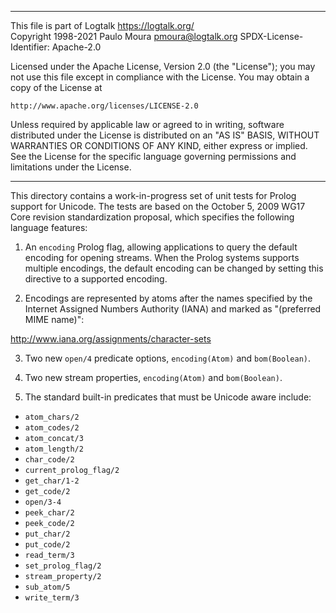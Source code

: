 ________________________________________________________________________

This file is part of Logtalk <https://logtalk.org/>  
Copyright 1998-2021 Paulo Moura <pmoura@logtalk.org>
SPDX-License-Identifier: Apache-2.0

Licensed under the Apache License, Version 2.0 (the "License");
you may not use this file except in compliance with the License.
You may obtain a copy of the License at

    http://www.apache.org/licenses/LICENSE-2.0

Unless required by applicable law or agreed to in writing, software
distributed under the License is distributed on an "AS IS" BASIS,
WITHOUT WARRANTIES OR CONDITIONS OF ANY KIND, either express or implied.
See the License for the specific language governing permissions and
limitations under the License.
________________________________________________________________________


This directory contains a work-in-progress set of unit tests for Prolog
support for Unicode. The tests are based on the October 5, 2009 WG17 Core
revision standardization proposal, which specifies the following language
features:

1. An `encoding` Prolog flag, allowing applications to query the default
encoding for opening streams. When the Prolog systems supports multiple
encodings, the default encoding can be changed by setting this directive
to a supported encoding.

2. Encodings are represented by atoms after the names specified by the
Internet Assigned Numbers Authority (IANA) and marked as "(preferred
MIME name)":

http://www.iana.org/assignments/character-sets

3. Two new `open/4` predicate options, `encoding(Atom)` and `bom(Boolean)`.

4. Two new stream properties, `encoding(Atom)` and `bom(Boolean)`.

5. The standard built-in predicates that must be Unicode aware include:

- `atom_chars/2`
- `atom_codes/2`
- `atom_concat/3`
- `atom_length/2`
- `char_code/2`
- `current_prolog_flag/2`
- `get_char/1-2`
- `get_code/2`
- `open/3-4`
- `peek_char/2`
- `peek_code/2`
- `put_char/2`
- `put_code/2`
- `read_term/3`
- `set_prolog_flag/2`
- `stream_property/2`
- `sub_atom/5`
- `write_term/3`
